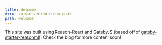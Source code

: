 ```yaml
---
title: Welcome
date: 2019-05-26T00:00:00.000Z
path: welcome
---
```


This site was built using Reason-React and GatsbyJS (based off of [gatsby-starter-reasonml](https://github.com/iwilsonq/gatsby-starter-reasonml)). Check the blog for more content soon!